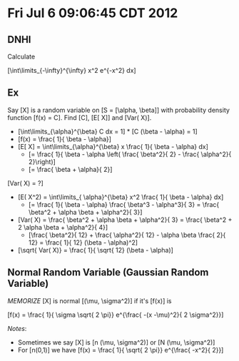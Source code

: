 # Fri Jul  6 09:06:45 CDT 2012

## DNHI
Calculate

\[\int\limits_{-\infty}^{\infty} x^2 e^{-x^2} dx\]

## Ex

Say \[X\] is a random variable on \[S = [\alpha, \beta]\] 
with probability density function \[f(x) = C\].  Find \[C\],
\[E[ X]\] and \[Var( X)\].

* \[\int\limits_{\alpha}^{\beta} C dx = 1\]
      * \[C (\beta - \alpha) = 1\]
* \[f(x) = \frac{ 1}{ \beta - \alpha}\]
* \[E[ X] = \int\limits_{\alpha}^{\beta} x \frac{ 1}{ \beta - \alpha} dx\]
  * \[= \frac{ 1}{ \beta - \alpha \left( \frac{ \beta^2}{ 2} - \frac{ \alpha^2}{ 2}\right)\]
  * \[= \frac{ \beta + \alpha}{ 2}\]

\[Var( X) = ?\]
* \[E( X^2) = \int\limits_{ \alpha}^{\beta} x^2 \frac{ 1}{ \beta - \alpha} dx\]
  * \[= \frac{ 1}{ \beta - \alpha} \frac{ \beta^3 - \alpha^3}{ 3} = \frac{ \beta^2 + \alpha \beta + \alpha^2}{ 3}\]
* \[Var( X) = \frac{ \beta^2 + \alpha \beta + \alpha^2}{ 3} = \frac{ \beta^2 + 2 \alpha \beta + \alpha^2}{ 4}\]
  * \[\frac{ \beta^2}{ 12} + \frac{ \alpha^2}{ 12} - \alpha \beta \frac{ 2}{ 12} = \frac{ 1}{ 12} (\beta - \alpha)^2\]
* \[\sqrt{ Var( X)} = \frac{ 1}{ \sqrt{ 12} (\beta - \alpha)\]

## Normal Random Variable (Gaussian Random Variable)
_*MEMORIZE*_
\[X\] is normal \[(\mu, \sigma^2)\] if it's \[f(x)\] is 

\[f(x) = \frac{ 1}{ \sigma \sqrt{ 2 \pi}} e^{\frac{ -(x -\mu)^2}{ 2 \sigma^2}}\]

_Notes_: 
* Sometimes we say \[X\] is \[n (\mu, \sigma^2)\] or \[N (\mu, \sigma^2)\]
* For \[n(0,1)\] we have \[f(x) = \frac{ 1}{ \sqrt{ 2 \pi}} e^{\frac{ -x^2}{ 2}}\]
